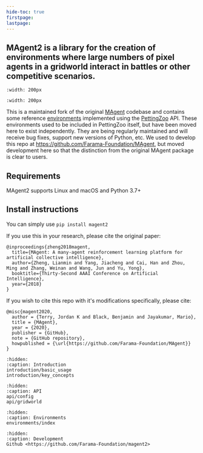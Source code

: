 ```yaml
---
hide-toc: true
firstpage:
lastpage:
---
```


## MAgent2 is a library for the creation of environments where large numbers of pixel agents in a gridworld interact in battles or other competitive scenarios.

```{figure} _static/img/magent-graph-1.gif
:width: 200px
```

```{figure} _static/img/magent-graph-2.gif
:width: 200px
```

This is a maintained fork of the original [MAgent](https://github.com/geek-ai/MAgent) codebase and contains some reference [environments](https://github.com/Farama-Foundation/MAgent2/tree/main/magent2/environments) implemented using the [PettingZoo](https://github.com/Farama-Foundation/PettingZoo) API. These environments used to be included in PettingZoo itself, but have been moved here to exist independently. They are being regularly maintained and will receive bug fixes, support new versions of Python, etc. We used to develop this repo at https://github.com/Farama-Foundation/MAgent, but moved development here so that the distinction from the original MAgent package is clear to users.

## Requirements
MAgent2 supports Linux and macOS and Python 3.7+

## Install instructions
You can simply use `pip install magent2`

If you use this in your research, please cite the original paper:

```
@inproceedings{zheng2018magent,
  title={MAgent: A many-agent reinforcement learning platform for artificial collective intelligence},
  author={Zheng, Lianmin and Yang, Jiacheng and Cai, Han and Zhou, Ming and Zhang, Weinan and Wang, Jun and Yu, Yong},
  booktitle={Thirty-Second AAAI Conference on Artificial Intelligence},
  year={2018}
}
```

If you wish to cite this repo with it's modifications specifically, please cite:

```
@misc{magent2020,
  author = {Terry, Jordan K and Black, Benjamin and Jayakumar, Mario},
  title = {MAgent},
  year = {2020},
  publisher = {GitHub},
  note = {GitHub repository},
  howpublished = {\url{https://github.com/Farama-Foundation/MAgent}}
}
```

```{toctree}
:hidden:
:caption: Introduction
introduction/basic_usage
introduction/key_concepts
```

```{toctree}
:hidden:
:caption: API
api/config
api/gridworld
```

```{toctree}
:hidden:
:caption: Environments
environments/index
```

```{toctree}
:hidden:
:caption: Development
Github <https://github.com/Farama-Foundation/magent2>
```


